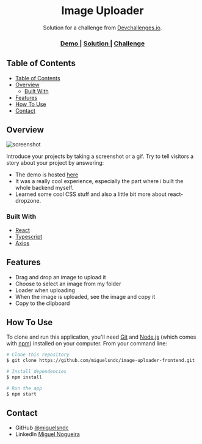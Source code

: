 <!-- Please update value in the {}  -->

<h1 align="center">Image Uploader</h1>

<div align="center">
   Solution for a challenge from  <a href="http://devchallenges.io" target="_blank">Devchallenges.io</a>.
</div>

<div align="center">
  <h3>
    <a href="https://image-uploader-frontend-ddi9v6yz0-miguelsndc.vercel.app/">
      Demo
    </a>
    <span> | </span>
    <a href="https://devchallenges.io/solutions/S6g8YLmAusfPQXkSZuLe">
      Solution
    </a>
    <span> | </span>
    <a href="https://devchallenges.io/challenges/O2iGT9yBd6xZBrOcVirx">
      Challenge
    </a>
  </h3>
</div>

<!-- TABLE OF CONTENTS -->

## Table of Contents

- [Table of Contents](#table-of-contents)
- [Overview](#overview)
  - [Built With](#built-with)
- [Features](#features)
- [How To Use](#how-to-use)
- [Contact](#contact)

<!-- OVERVIEW -->

## Overview

![screenshot](https://res.cloudinary.com/db9t2jrhe/image/upload/v1639514733/uploads_pnzezo.png)

Introduce your projects by taking a screenshot or a gif. Try to tell visitors a story about your project by answering:

- The demo is hosted [here](https://image-uploader-frontend-ddi9v6yz0-miguelsndc.vercel.app/)
- It was a really cool experience, especially the part where i built the whole backend myself.
- Learned some cool CSS stuff and also a little bit more about react-dropzone.

### Built With

<!-- This section should list any major frameworks that you built your project using. Here are a few examples.-->

- [React](https://reactjs.org/)
- [Typescript](https://www.typescriptlang.org/)
- [Axios](https://axios-http.com/docs/intro)

## Features

<!-- List the features of your application or follow the template. Don't share the figma file here :) -->

- Drag and drop an image to upload it
- Choose to select an image from my folder
- Loader when uploading
- When the image is uploaded, see the image and copy it
- Copy to the clipboard

## How To Use

<!-- Example: -->

To clone and run this application, you'll need [Git](https://git-scm.com) and [Node.js](https://nodejs.org/en/download/) (which comes with [npm](http://npmjs.com)) installed on your computer. From your command line:

```bash
# Clone this repository
$ git clone https://github.com/miguelsndc/image-uploader-frontend.git

# Install dependencies
$ npm install

# Run the app
$ npm start
```

## Contact

- GitHub [@miguelsndc](https://github.com/miguelsndc)
- LinkedIn [Miguel Nogueira](https://www.linkedin.com/in/miguel--nogueira/)
